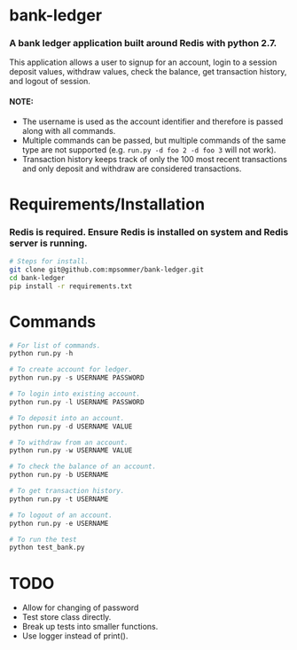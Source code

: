 # bank-ledger
### A bank ledger application built around Redis with python 2.7.
This application allows a user to signup for an account, login to a session deposit values, withdraw values, check the balance, get transaction history, and logout of session.

#### NOTE:
* The username is used as the account identifier and therefore is passed along with all commands.
* Multiple commands can be passed, but multiple commands of the same type are not supported (e.g. ```run.py -d foo 2 -d foo 3``` will not work).
* Transaction history keeps track of only the 100 most recent transactions and only deposit and withdraw are considered transactions.


# Requirements/Installation
### Redis is required. Ensure Redis is installed on system and Redis server is running.
```bash
# Steps for install.
git clone git@github.com:mpsommer/bank-ledger.git
cd bank-ledger
pip install -r requirements.txt
```

# Commands
```python
# For list of commands.
python run.py -h 

# To create account for ledger.
python run.py -s USERNAME PASSWORD

# To login into existing account.
python run.py -l USERNAME PASSWORD

# To deposit into an account.
python run.py -d USERNAME VALUE

# To withdraw from an account.
python run.py -w USERNAME VALUE

# To check the balance of an account.
python run.py -b USERNAME

# To get transaction history.
python run.py -t USERNAME

# To logout of an account.
python run.py -e USERNAME

# To run the test
python test_bank.py
```

# TODO
* Allow for changing of password
* Test store class directly.
* Break up tests into smaller functions.
* Use logger instead of print().
